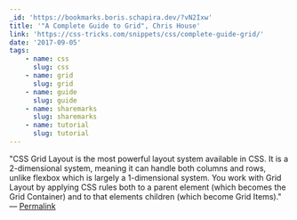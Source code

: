 ```yaml
---
_id: 'https://bookmarks.boris.schapira.dev/?vN2Ixw'
title: '"A Complete Guide to Grid", Chris House'
link: 'https://css-tricks.com/snippets/css/complete-guide-grid/'
date: '2017-09-05'
tags:
    - name: css
      slug: css
    - name: grid
      slug: grid
    - name: guide
      slug: guide
    - name: sharemarks
      slug: sharemarks
    - name: tutorial
      slug: tutorial
---
```


&quot;CSS Grid Layout is the most powerful layout system available in CSS. It is
a 2-dimensional system, meaning it can handle both columns and rows, unlike
flexbox which is largely a 1-dimensional system. You work with Grid Layout by
applying CSS rules both to a parent element (which becomes the Grid Container)
and to that elements children (which become Grid Items).&quot; <br>&#8212;
<a href="https://bookmarks.boris.schapira.dev/?vN2Ixw" title="Permalink">Permalink</a>
